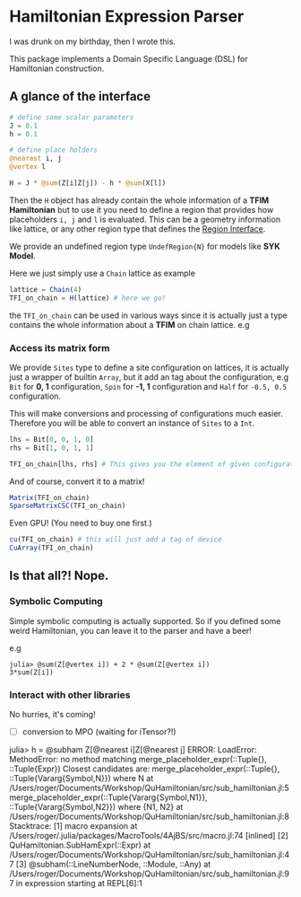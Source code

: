 # Hamiltonian Expression Parser

I was drunk on my birthday, then I wrote this.

This package implements a Domain Specific Language (DSL) for Hamiltonian construction.

## A glance of the interface

```julia
# define some scalar parameters
J = 0.1
h = 0.1

# define place holders
@nearest i, j
@vertex l

H = J * @sum(Z[i]Z[j]) - h * @sum(X[l])
```

Then the `H` object has already contain the whole information of a **TFIM Hamiltonian**
but to use it you need to define a region that provides how placeholders
`i, j` and `l` is evaluated. This can be a geometry information like lattice,
or any other region type that defines the [Region Interface]().

We provide an undefined region type `UndefRegion{N}` for models like **SYK Model**.


Here we just simply use a `Chain` lattice as example

```julia
lattice = Chain(4)
TFI_on_chain = H(lattice) # here we go!
```

the `TFI_on_chain` can be used in various ways since it is actually just a type
contains the whole information about a **TFIM** on chain lattice. e.g

### Access its matrix form

We provide `Sites` type to define a site configuration on lattices, it is actually
just a wrapper of builtin `Array`, but it add an tag about the configuration, e.g
`Bit` for **0, 1** configuration, `Spin` for **-1, 1** configuration and `Half` for
`-0.5, 0.5` configuration.

This will make conversions and processing of configurations much easier. Therefore
you will be able to convert an instance of `Sites` to a `Int`.


```julia
lhs = Bit[0, 0, 1, 0]
rhs = Bit[1, 0, 1, 1]

TFI_on_chain[lhs, rhs] # This gives you the element of given configuration.
```

And of course, convert it to a matrix!

```julia
Matrix(TFI_on_chain)
SparseMatrixCSC(TFI_on_chain)
```

Even GPU! (You need to buy one first.)

```julia
cu(TFI_on_chain) # this will just add a tag of device
CuArray(TFI_on_chain)
```

## Is that all?! Nope.

### Symbolic Computing

Simple symbolic computing is actually supported. So
if you defined some weird Hamiltonian, you can leave
it to the parser and have a beer!

e.g

```julia-repl
julia> @sum(Z[@vertex i]) + 2 * @sum(Z[@vertex i])
3*sum(Z[i])
```

### Interact with other libraries

No hurries, it's coming!

- [ ] conversion to MPO (waiting for iTensor?!)


julia> h = @subham Z[@nearest i]Z[@nearest j]
ERROR: LoadError: MethodError: no method matching merge_placeholder_expr(::Tuple{}, ::Tuple{Expr})
Closest candidates are:
  merge_placeholder_expr(::Tuple{}, ::Tuple{Vararg{Symbol,N}}) where N at /Users/roger/Documents/Workshop/QuHamiltonian/src/sub_hamiltonian.jl:5
  merge_placeholder_expr(::Tuple{Vararg{Symbol,N1}}, ::Tuple{Vararg{Symbol,N2}}) where {N1, N2} at /Users/roger/Documents/Workshop/QuHamiltonian/src/sub_hamiltonian.jl:8
Stacktrace:
 [1] macro expansion at /Users/roger/.julia/packages/MacroTools/4AjBS/src/macro.jl:74 [inlined]
 [2] QuHamiltonian.SubHamExpr(::Expr) at /Users/roger/Documents/Workshop/QuHamiltonian/src/sub_hamiltonian.jl:47
 [3] @subham(::LineNumberNode, ::Module, ::Any) at /Users/roger/Documents/Workshop/QuHamiltonian/src/sub_hamiltonian.jl:97
in expression starting at REPL[6]:1
